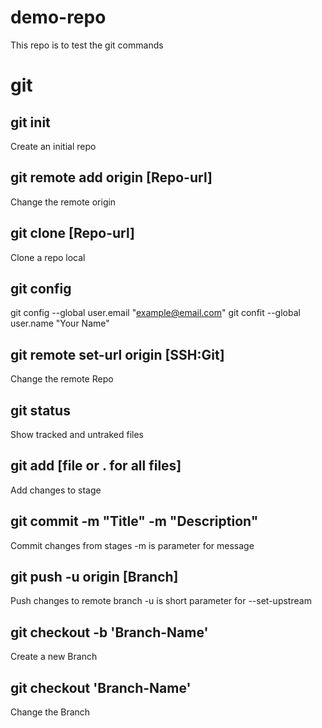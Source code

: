 # demo-repo

This repo is to test the git commands

# git
## git init
Create an initial repo

## git remote add origin [Repo-url]
Change the remote origin

## git clone [Repo-url]
Clone a repo local

## git config
git config --global user.email "example@email.com"
git confit --global user.name "Your Name"

## git remote set-url origin [SSH:Git]
Change the remote Repo

## git status
Show tracked and untraked files

## git add [file or . for all files]
Add changes to stage

## git commit -m "Title" -m "Description"
Commit changes from stages
-m is parameter for message

## git push -u origin [Branch]
Push changes to remote branch
-u is short parameter for --set-upstream

## git checkout -b 'Branch-Name'
Create a new Branch

## git checkout 'Branch-Name'
Change the Branch
